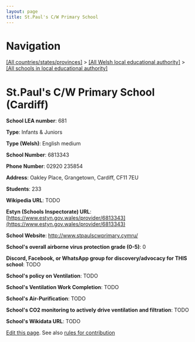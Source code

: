 ```yaml
---
layout: page
title: St.Paul's C/W Primary School
---
```

# Navigation

[[All countries/states/provinces]](../../..) > [[All Welsh local educational authority]](../..) > [[All schools in local educational authority]](..)

# St.Paul's C/W Primary School (Cardiff)

**School LEA number**: 681

**Type**: Infants & Juniors

**Type (Welsh)**: English medium

**School Number**: 6813343

**Phone Number**: 02920 235854

**Address**: Oakley Place, Grangetown, Cardiff, CF11 7EU

**Students**: 233

**Wikipedia URL**: TODO

**Estyn (Schools Inspectorate) URL**: [https://www.estyn.gov.wales/provider/6813343](https://www.estyn.gov.wales/provider/6813343)

**School Website**: http://www.stpaulscwprimary.cymru/

**School's overall airborne virus protection grade (0-5)**: 0

**Discord, Facebook, or WhatsApp group for discovery/advocacy for THIS school**: TODO

**School's policy on Ventilation**: TODO

**School's Ventilation Work Completion**: TODO

**School's Air-Purification**: TODO

**School's CO2 monitoring to actively drive ventilation and filtration**: TODO

**School's Wikidata URL**: TODO




[Edit this page](https://github.com/VentilationProject/Wales/edit/prif/./Cardiff/St.Paul's_C_W_Primary_School.md). See also [rules for contribution](../../../contribution-rules/)